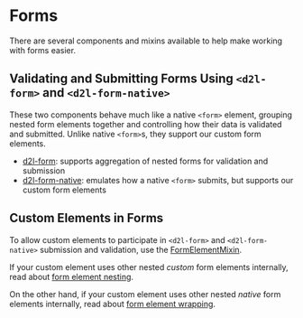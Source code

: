 # Forms

There are several components and mixins available to help make working with forms easier.

## Validating and Submitting Forms Using `<d2l-form>` and `<d2l-form-native>`

These two components behave much like a native `<form>` element, grouping nested form elements together and controlling how their data is validated and submitted. Unlike native `<form>`s, they support our custom form elements.

- [d2l-form](docs/form.md): supports aggregation of nested forms for validation and submission
- [d2l-form-native](docs/form-native.md): emulates how a native `<form>` submits, but supports our custom form elements

## Custom Elements in Forms

To allow custom elements to participate in `<d2l-form>` and `<d2l-form-native>` submission and validation, use the [FormElementMixin](docs/form-element-mixin.md).

If your custom element uses other nested *custom* form elements internally, read about [form element nesting](docs/form-element-nesting.md).

On the other hand, if your custom element uses other nested *native* form elements internally, read about [form element wrapping](docs/form-element-wrapping.md).
